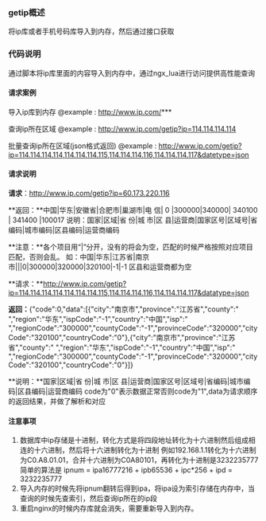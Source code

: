 ### getip概述
将ip库或者手机号码库导入到内存，然后通过接口获取

### 代码说明
通过脚本将ip库里面的内容导入到内存中，通过ngx_lua进行访问提供高性能查询

#### 请求案例 
导入ip库到内存 @example : http://www.ip.com/***  

查询ip所在区域 @example : http://www.ip.com/getip?ip=114.114.114.114  

批量查询ip所在区域(json格式返回) @example : http://www.ip.com/getip?ip=114.114.114.114,114.114.114.115,114.114.114.116,114.114.114.117&datetype=json  


#### 请求说明 
**请求**：http://www.ip.com/getip?ip=60.173.220.116   

**返回：**中国|华东|安徽省|合肥市|巢湖市|电 信| 0 |300000|340000| 340100 | 341400 |100017 说明：国家|区域|省 份|城 市|区 县|运营商|国家区号|区域号|省编码|城市编码|区县编码|运营商编码  

**注意：**各个项目用“|”分开，没有的将会为空，匹配的时候严格按照对应项目匹配，否则会乱。 如：中国|华东|江苏省|南京市|||0|300000|320000|320100|-1|-1 区县和运营商都为空  


**请求：**http://www.ip.com/getip?ip=114.114.114.114,114.114.114.115,114.114.114.116,114.114.114.117&datatype=json   

**返回：**{"code":0,"data":[{"city":"南京市","province":"江苏省","county":" ","region":"华东","ispCode":"-1","country":"中国","isp":" ","regionCode":"300000","countyCode":"-1","provinceCode":"320000","cityCode":"320100","countryCode":"0"},{"city":"南京市","province":"江苏省","county":" ","region":"华东","ispCode":"-1","country":"中国","isp":" ","regionCode":"300000","countyCode":"-1","provinceCode":"320000","cityCode":"320100","countryCode":"0"}]}   

**说明：**国家|区域|省 份|城 市|区 县|运营商|国家区号|区域号|省编码|城市编码|区县编码|运营商编码 code为"0"表示数据正常否则code为"1",data为请求顺序的返回结果，并做了解析和对应  


#### 注意事项 
1. 数据库中ip存储是十进制，转化方式是将四段地址转化为十六进制然后组成相连的十六进制，然后将十六进制转化为十进制 例如192.168.1.1转化为十六进制为C0.A8.01.01，合并十六进制为C0A80101，再转化为十进制是3232235777 简单的算法是 ipnum = ipa16777216 + ipb65536 + ipc*256 + ipd = 3232235777 
2. 导入内存的时候先将ipnum翻转后得到ipa，将ipa设为索引存储在内存中，当查询的时候先查索引，然后查询ip所在的ip段 
3. 重启nginx的时候内存库就会消失，需要重新导入到内存。
